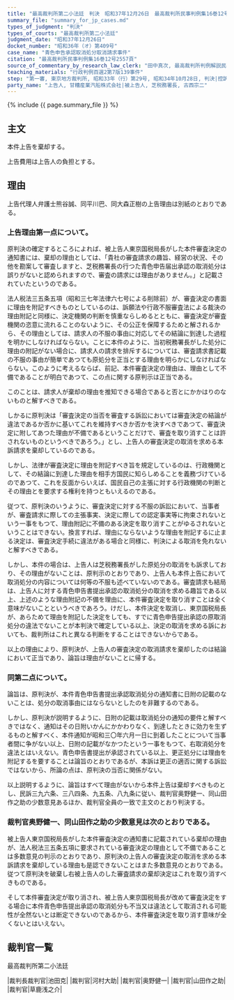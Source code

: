```yaml
---
title: "最高裁判所第二小法廷　判決　昭和37年12月26日　最高裁判所民事判例集16巻12号2557頁"
summary_file: "summary_for_jp_cases.md"
types_of_judgment: "判決"
types_of_courts: "最高裁判所第二小法廷"
judgment_date: "昭和37年12月26日"
docket_number: "昭和36年（オ）第409号"
case_name: "青色申告承認取消処分取消請求事件"
citation: "最高裁判所民事判例集16巻12号2557頁"
source_of_commentary_by_research_law_clerk: "田中真次, 最高裁判所判例解説民事篇昭和37年度479頁"
teaching_materials: "行政判例百選2第7版139事件"
step: "第一審, 東京地方裁判所, 昭和33年（行）第29号, 昭和34年10月28日, 判決|控訴審, 東京高等裁判所, 昭和34年（ネ）第2702号, 昭和36年1月21日, 判決"
party_name: "上告人, 甘糟産業汽船株式会社|被上告人, 芝税務署長, 古西宗二"
---
```







{% include {{ page.summary_file }}  %}

















## 主文



本件上告を棄却する。

上告費用は上告人の負担とする。





## 理由



上告代理人弁護士熊谷誠、同平川巴、同大森正樹の上告理由は別紙のとおりである。

### 上告理由第一点について。

原判決の確定するところによれば、被上告人東京国税局長がした本件審査決定の通知書には、棄却の理由としては、「貴社の審査請求の趣旨、経営の状況、その他を勘案して審査しますと、芝税務署長の行つた青色申告届出承認の取消処分は誤りがないと認められますので、審査の請求には理由がありません。」と記載されていたというのである。

法人税法三五条五項（昭和三七年法律六七号による削除前）が、審査決定の書面に理由を附記すべきものとしているのは、訴願法や行政不服審査法による裁決の理由附記と同様に、決定機関の判断を慎重ならしめるとともに、審査決定が審査機関の恣意に流れることのないように、その公正を保障するためと解されるから、その理由としては、請求人の不服の事由に対応してその結論に到達した過程を明かにしなければならない。ことに本件のように、当初税務署長がした処分に理由の附記がない場合に、請求人の請求を排斥するについては、審査請求書記載の不服の事由が簡単であつても原処分を正当とする理由を明らかにしなければならない。このように考えるならば、前記、本件審査決定の理由は、理由として不備であることが明白であつて、この点に関する原判示は正当である。

このことは、請求人が棄却の理由を推知できる場合であると否とにかかはりのないものと解すべきである。

しかるに原判決は「審査決定の当否を審査する訴訟においては審査決定の結論が違法であるか否かに基いてこれを維持すべきか否かを決すべきであつて、審査決定に附してあつた理由が不備であるということだけで、審査を取り消すことは許されないものというべきであろう。」とし、上告人の審査決定の取消を求める本訴請求を棄却しているのである。



しかし、法律が審査決定に理由を附記すべき旨を規定しているのは、行政機関として、その結論に到達した理由を相手方国民に知らしめることを義務づけているのであつて、これを反面からいえば、国民自己の主張に対する行政機関の判断とその理由とを要求する権利を持つともいえるのである。

従つて、原判決のいうように、審査決定に対する不服の訴訟において、当事者が、審査請求に際しての主張事実、決定に際しての認定事実等に拘束されないという一事をもつて、理由附記に不備のある決定を取り消すことがゆるされないということはできない。換言すれば、理由にならないような理由を附記するに止まる決定は、審査決定手続に違法がある場合と同様に、判決による取消を免れないと解すべきである。

しかし、本件の場合は、上告人は芝税務署長がした原処分の取消をも訴求しており、その理由がないことは、原判示のとおりであり、上告人も本件上告において取消処分の内容については何等の不服も述べていないのである。審査請求も結局は、上告人に対する青色申告書提出承認の取消処分の取消を求める趣旨である以上、上述のような理由附記の不備を理由に、本件審査決定を取り消すことは全く意味がないことというべきであろう。けだし、本件決定を取消し、東京国税局長が、あらためて理由を附記した決定をしても、すでに青色申告提出承認の原取消処分の違法でないことが本判決で確定している以上、決定の取消を求める訴においても、裁判所はこれと異なる判断をすることはできないからである。

以上の理由により、原判決が、上告人の審査決定の取消請求を棄却したのは結論において正当であり、論旨は理由がないことに帰する。

### 同第二点について。

論旨は、原判決が、本件青色申告書提出承認取消処分の通知書に日附の記載のないことは、処分の取消事由にはならないとしたのを非難するのである。

しかし、原判決が説明するように、日附の記載は取消処分の通知の要件と解すべきではなく、通知はその日附いかんにかかわりなく、到達したときに効力を生ずるものと解すべく、本件通知が昭和三〇年六月一日に到着したことについて当事者間に争がない以上、日附の記載がなかつたという一事をもつて、右取消処分を違法とはいえない。青色申告書提出が承認されている以上、更正処分には理由を附記するを要することは論旨のとおりであるが、本訴は更正の適否に関する訴訟ではないから、所論の点は、原判決の当否に関係がない。

以上説明するように、論旨はすべて理由がないから本件上告は棄却すべきものとし、民訴三九六条、三八四条、九五条、八九条に従い、裁判官奥野健一、同山田作之助の少数意見あるほか、裁判官全員の一致で主文のとおり判決する。

### 裁判官奥野健一、同山田作之助の少数意見は次のとおりである。

被上告人東京国税局長がした本件審査決定の通知書に記載されている棄却の理由が、法人税法三五条五項に要求されている審査決定の理由として不備であることは多数意見の判示のとおりであり、原判決の上告人の審査決定の取消を求める本訴請求を棄却している理由も是認できないことはまた多数意見のとおりである。従つて原判決を破棄し右被上告人のした審査請求の棄却決定はこれを取り消すべきものである。

そして本件審査決定が取り消され、被上告人東京国税局長が改めて審査決定をする場合に本件青色申告提出承認の取消処分も不当又は違法として取消される可能性が全然ないとは断定できないのであるから、本件審査決定を取り消す意味が全くないとはいえない。

## 裁判官一覧

最高裁判所第二小法廷

|裁判長裁判官|池田克|
|裁判官|河村大助|
|裁判官|奥野健一|
|裁判官|山田作之助|
|裁判官|草鹿浅之介|




